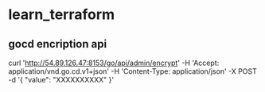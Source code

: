 # learn_terraform
## gocd encription api
curl 'http://54.89.126.47:8153/go/api/admin/encrypt'
-H 'Accept: application/vnd.go.cd.v1+json'
-H 'Content-Type: application/json'
-X POST -d '{ "value": "XXXXXXXXXX" }'